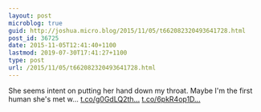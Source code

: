 ```yaml
---
layout: post
microblog: true
guid: http://joshua.micro.blog/2015/11/05/t662082320493641728.html
post_id: 36725
date: 2015-11-05T12:41:40+1100
lastmod: 2019-07-30T17:41:27+1100
type: post
url: /2015/11/05/t662082320493641728.html
---
```

She seems intent on putting her hand down my throat. Maybe I'm the first human she's met w… [t.co/g0GdLQ2th...](https://t.co/g0GdLQ2thV) [t.co/6pkR4op1D...](https://t.co/6pkR4op1DZ)
